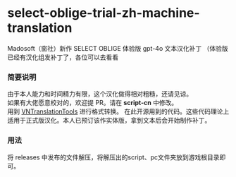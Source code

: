 # select-oblige-trial-zh-machine-translation
Madosoft（窗社）新作 SELECT OBLIGE 体验版 gpt-4o 文本汉化补丁
（体验版已经有汉化组发补丁了，各位可以去看看
### 简要说明  
由于本人能力和时间精力有限，这个汉化做得相对粗糙，还请见谅。  
如果有大佬愿意校对的，欢迎提 PR。请在 **script-cn** 中修改。  
用到 [VNTranslationTools](https://github.com/arcusmaximus/VNTranslationTools) 进行格式转换。
在此开源用到的代码。这些代码理论上适用于正式版汉化。本人已预订该作实体版，拿到文本后会开始制作补丁。
### 用法
将 releases 中发布的文件解压，将解压出的script、pc文件夹放到游戏根目录即可。
